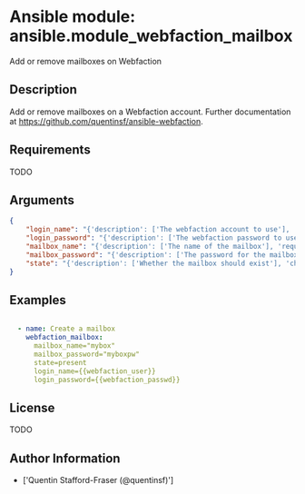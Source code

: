 # Ansible module: ansible.module_webfaction_mailbox


Add or remove mailboxes on Webfaction

## Description

Add or remove mailboxes on a Webfaction account. Further documentation at https://github.com/quentinsf/ansible-webfaction.

## Requirements

TODO

## Arguments

``` json
{
    "login_name": "{'description': ['The webfaction account to use'], 'required': True}",
    "login_password": "{'description': ['The webfaction password to use'], 'required': True}",
    "mailbox_name": "{'description': ['The name of the mailbox'], 'required': True}",
    "mailbox_password": "{'description': ['The password for the mailbox'], 'required': True}",
    "state": "{'description': ['Whether the mailbox should exist'], 'choices': ['present', 'absent'], 'default': 'present'}",
}
```

## Examples


``` yaml

  - name: Create a mailbox
    webfaction_mailbox:
      mailbox_name="mybox"
      mailbox_password="myboxpw"
      state=present
      login_name={{webfaction_user}}
      login_password={{webfaction_passwd}}

```

## License

TODO

## Author Information
  - ['Quentin Stafford-Fraser (@quentinsf)']

